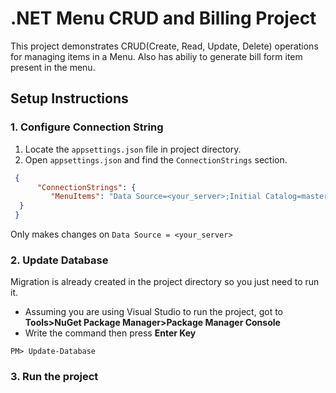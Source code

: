 # .NET Menu CRUD and Billing Project
 This project demonstrates CRUD(Create, Read,  Update, Delete) operations for managing items in a Menu. Also has abiliy to generate bill form item present in the menu.

 ## Setup Instructions

 ### 1. Configure Connection String
 1. Locate the `appsettings.json` file in project directory.
 2. Open `appsettings.json` and find the  `ConnectionStrings` section.
   
   ```json
    {
         "ConnectionStrings": {
            "MenuItems": "Data Source=<your_server>;Initial Catalog=master;Integrated Security=True;Connect Timeout=30;Encrypt=False;Trust Server Certificate=True;Application Intent=ReadWrite;Multi Subnet Failover=False;Database=Menu"
     }
    }
   ```
   Only makes changes on `Data Source = <your_server>`

### 2. Update Database
Migration is already created in the project directory so you just need to run it.
- Assuming you are using Visual Studio to run the project, got to **Tools>NuGet Package Manager>Package Manager Console**
- Write the command then press **Enter Key**

```
PM> Update-Database
```

### 3. Run the project
